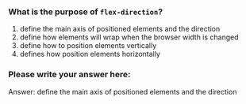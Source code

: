 ### What is the purpose of `flex-direction`?

1. define the main axis of positioned elements and the direction
2. define how elements will wrap when the browser width is changed
3. define how to position elements vertically
4. defines how position elements horizontally

### Please write your answer here:

Answer:  define the main axis of positioned elements and the direction
